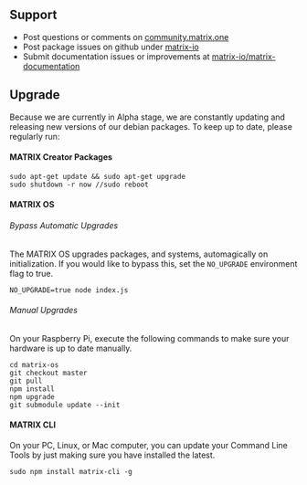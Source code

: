 ## Support
* Post questions or comments on [community.matrix.one](http://community.matrix.one/)
* Post package issues on github under [matrix-io](https://github.com/matrix-io)
* Submit documentation issues or improvements at [matrix-io/matrix-documentation](https://github.com/matrix-io/matrix-documentation)

## Upgrade

Because we are currently in Alpha stage, we are constantly updating and releasing new versions of our debian packages. To keep up to date, please regularly run:

#### MATRIX Creator Packages
```
sudo apt-get update && sudo apt-get upgrade
sudo shutdown -r now //sudo reboot
```

#### MATRIX OS

###### Bypass Automatic Upgrades
The MATRIX OS upgrades packages, and systems, automagically on initialization. If you would like to bypass this, set the `NO_UPGRADE` environment flag to true.
```
NO_UPGRADE=true node index.js
```

###### Manual Upgrades
On your Raspberry Pi, execute the following commands to make sure your hardware is up to date manually.
```
cd matrix-os
git checkout master
git pull
npm install
npm upgrade
git submodule update --init
```

#### MATRIX CLI
On your PC, Linux, or Mac computer, you can update your Command Line Tools by just making sure you have installed the latest.
```
sudo npm install matrix-cli -g
```
